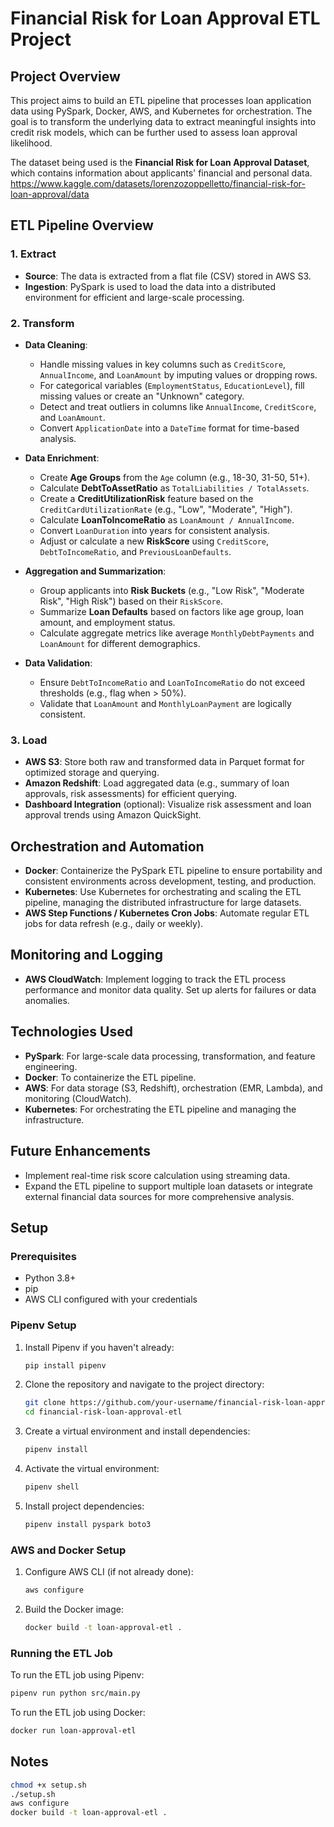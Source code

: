 # Financial Risk for Loan Approval ETL Project

## Project Overview
This project aims to build an ETL pipeline that processes loan application data using PySpark, Docker, AWS, and Kubernetes for orchestration. The goal is to transform the underlying data to extract meaningful insights into credit risk models, which can be further used to assess loan approval likelihood.

The dataset being used is the **Financial Risk for Loan Approval Dataset**, which contains information about applicants' financial and personal data.
https://www.kaggle.com/datasets/lorenzozoppelletto/financial-risk-for-loan-approval/data


## ETL Pipeline Overview

### 1. **Extract**
- **Source**: The data is extracted from a flat file (CSV) stored in AWS S3.
- **Ingestion**: PySpark is used to load the data into a distributed environment for efficient and large-scale processing.

### 2. **Transform**
- **Data Cleaning**:
  - Handle missing values in key columns such as `CreditScore`, `AnnualIncome`, and `LoanAmount` by imputing values or dropping rows.
  - For categorical variables (`EmploymentStatus`, `EducationLevel`), fill missing values or create an "Unknown" category.
  - Detect and treat outliers in columns like `AnnualIncome`, `CreditScore`, and `LoanAmount`.
  - Convert `ApplicationDate` into a `DateTime` format for time-based analysis.

- **Data Enrichment**:
  - Create **Age Groups** from the `Age` column (e.g., 18-30, 31-50, 51+).
  - Calculate **DebtToAssetRatio** as `TotalLiabilities / TotalAssets`.
  - Create a **CreditUtilizationRisk** feature based on the `CreditCardUtilizationRate` (e.g., "Low", "Moderate", "High").
  - Calculate **LoanToIncomeRatio** as `LoanAmount / AnnualIncome`.
  - Convert `LoanDuration` into years for consistent analysis.
  - Adjust or calculate a new **RiskScore** using `CreditScore`, `DebtToIncomeRatio`, and `PreviousLoanDefaults`.

- **Aggregation and Summarization**:
  - Group applicants into **Risk Buckets** (e.g., "Low Risk", "Moderate Risk", "High Risk") based on their `RiskScore`.
  - Summarize **Loan Defaults** based on factors like age group, loan amount, and employment status.
  - Calculate aggregate metrics like average `MonthlyDebtPayments` and `LoanAmount` for different demographics.

- **Data Validation**:
  - Ensure `DebtToIncomeRatio` and `LoanToIncomeRatio` do not exceed thresholds (e.g., flag when > 50%).
  - Validate that `LoanAmount` and `MonthlyLoanPayment` are logically consistent.

### 3. **Load**
- **AWS S3**: Store both raw and transformed data in Parquet format for optimized storage and querying.
- **Amazon Redshift**: Load aggregated data (e.g., summary of loan approvals, risk assessments) for efficient querying.
- **Dashboard Integration** (optional): Visualize risk assessment and loan approval trends using Amazon QuickSight.

## Orchestration and Automation
- **Docker**: Containerize the PySpark ETL pipeline to ensure portability and consistent environments across development, testing, and production.
- **Kubernetes**: Use Kubernetes for orchestrating and scaling the ETL pipeline, managing the distributed infrastructure for large datasets.
- **AWS Step Functions / Kubernetes Cron Jobs**: Automate regular ETL jobs for data refresh (e.g., daily or weekly).

## Monitoring and Logging
- **AWS CloudWatch**: Implement logging to track the ETL process performance and monitor data quality. Set up alerts for failures or data anomalies.

## Technologies Used
- **PySpark**: For large-scale data processing, transformation, and feature engineering.
- **Docker**: To containerize the ETL pipeline.
- **AWS**: For data storage (S3, Redshift), orchestration (EMR, Lambda), and monitoring (CloudWatch).
- **Kubernetes**: For orchestrating the ETL pipeline and managing the infrastructure.

## Future Enhancements
- Implement real-time risk score calculation using streaming data.
- Expand the ETL pipeline to support multiple loan datasets or integrate external financial data sources for more comprehensive analysis.


## Setup

### Prerequisites
- Python 3.8+
- pip
- AWS CLI configured with your credentials

### Pipenv Setup

1. Install Pipenv if you haven't already:
   ```bash
   pip install pipenv
   ```

2. Clone the repository and navigate to the project directory:
   ```bash
   git clone https://github.com/your-username/financial-risk-loan-approval-etl.git
   cd financial-risk-loan-approval-etl
   ```

3. Create a virtual environment and install dependencies:
   ```bash
   pipenv install
   ```

4. Activate the virtual environment:
   ```bash
   pipenv shell
   ```

5. Install project dependencies:
   ```bash
   pipenv install pyspark boto3
   ```

### AWS and Docker Setup

1. Configure AWS CLI (if not already done):
   ```bash
   aws configure
   ```

2. Build the Docker image:
   ```bash
   docker build -t loan-approval-etl .
   ```

### Running the ETL Job

To run the ETL job using Pipenv:

```bash
pipenv run python src/main.py
```

To run the ETL job using Docker:

```bash
docker run loan-approval-etl
```

## Notes
```bash
chmod +x setup.sh
./setup.sh
aws configure
docker build -t loan-approval-etl .
```
